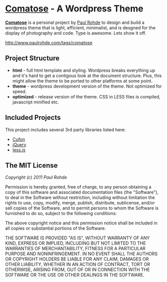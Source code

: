 # [Comatose](http://github.com/codelogic/comatose) - A Wordpress Theme

**[Comatose](http://github.com/codelogic/comatose)** is a personal project by [Paul Rohde](http://www.paulrohde.com) to design and build a wordpress theme that is light, efficient, minimalist, and is desgned for the display of photography and code. Type is awesome. Lets show it off.

http://www.paulrohde.com/tags/comatose

## Project Structure

* **html** - full html template and styling. Wordpress breaks everything up and it's hard to get a contigous look at the document structure. Plus, this might allow the theme to be ported to other platforms at some point.
* **theme** - wordpress development version of the theme. Not optimized for speed.
* **optimized** - release version of the theme. CSS in LESS files is compiled, javascript minified etc.

## Included Projects

This project includes several 3rd party libraries listed here:

* [Cufon](http://github.com/sorccu/cufon)
* [jQuery](http://jquery.com/)
* [less.js](https://github.com/cloudhead/less.js)

## The MIT License

*Copyright (c) 2011 Paul Rohde*

Permission is hereby granted, free of charge, to any person obtaining a copy of this software and associated documentation files (the "Software"), to deal in the Software without restriction, including without limitation the rights to use, copy, modify, merge, publish, distribute, sublicense, and/or sell copies of the Software, and to permit persons to whom the Software is furnished to do so, subject to the following conditions:

The above copyright notice and this permission notice shall be included in all copies or substantial portions of the Software.

THE SOFTWARE IS PROVIDED "AS IS", WITHOUT WARRANTY OF ANY KIND, EXPRESS OR IMPLIED, INCLUDING BUT NOT LIMITED TO THE WARRANTIES OF MERCHANTABILITY, FITNESS FOR A PARTICULAR PURPOSE AND NONINFRINGEMENT. IN NO EVENT SHALL THE AUTHORS OR COPYRIGHT HOLDERS BE LIABLE FOR ANY CLAIM, DAMAGES OR OTHER LIABILITY, WHETHER IN AN ACTION OF CONTRACT, TORT OR OTHERWISE, ARISING FROM, OUT OF OR IN CONNECTION WITH THE SOFTWARE OR THE USE OR OTHER DEALINGS IN THE SOFTWARE.